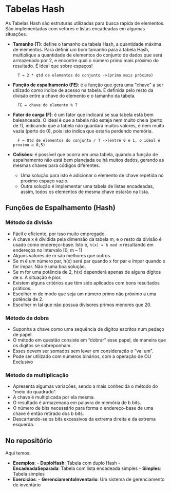 # Tabelas Hash

As Tabelas Hash são estruturas utilizadas para busca rápida de elementos.
São implementadas com vetores e listas encadeadas em algumas situações.

* **Tamanho (T)**: define o tamanho da tabela Hash, a quantidade máxima de elementos. Para definir um bom tamanho para a tabela Hash, multiplique a quantidade de elementos do conjunto de dados que será armazenado por 2, e encontre qual o número primo mais próximo do resultado. É ideal que sobre espaços!
        
        T = 2 * qtd de elementos do conjunto ->(primo mais próximo)
* **Função de espalhamento (FE)**: é a função que gera uma "chave" a ser utiizado como índice de acesso na tabela. É definida pelo resto da divisão entre a chave do elemento e o tamanho da tabela.

        FE = chave do elemento % T
* **Fator de carga (F)**: é um fator que indicará se sua tabela está bem baleanceada. O ideal é que a tabela não esteja nem muito cheia (perto de 1), indicando que a tabela não guardará muitos valores, e nem muito vazia (perto de 0), pois isto indica que estaria perdendo memória.
        
        F = Qtd de elementos do conjunto / T ->(entre 0 e 1, o ideal é proximo a 0,5)
* **Colisões**: é possível que ocorra em uma tabela, quando a função de espalhamento não está bem planejada ou há muitos dados, gerando as mesmas chaves para códigos diferentes.
    - Uma solução para isto é adicionar o elemento de chave repetida no proximo espaço vazio.
    - Outra solução é implementar uma tabela de listas encadeadas, assim, todos os elementos de mesma chave estarão na lista.

## Funções de Espalhamento (Hash)

### Método da divisão

* Fácil e eficiente, por isso muito empregado.
* A chave x é dividida pela dimensão da tabela m, e o resto da divisão é usado como endereço-base. Isto é, 
        ```
        h(x) = h mod m
        ```
        resultando em endereços no intervalo [0, m – 1]
* Alguns valores de m são melhores que outros.
* Se m é um número par, h(x) será par quando x for par e ímpar quando x for ímpar. Não é uma boa solução.
* Se m for uma potência de 2, h(x) dependerá apenas de alguns dígitos de x. A situação é pior.
* Existem alguns critérios que têm sido aplicados com bons resultados práticos.
* Escolher m de modo que seja um número primo não próximo a uma potência de 2.
* Escolher m tal que não possua divisores primos menores que 20.

### Método da dobra

* Suponha a chave como uma sequência de dígitos escritos num pedaço de papel.
* O método em questão consiste em “dobrar” esse papel, de maneira que os dígitos se sobreponham.
* Esses devem ser somados sem levar em consideração o “vai um”.
* Pode ser utilizado com números binários, com a operação de OU Exclusivo

### Método da multiplicação

* Apresenta algumas variações, sendo a mais conhecida o método do “meio do quadrado”.
* A chave é multiplicada por ela mesma.
* O resultado é armazenada em palavra de memória de b bits.
* O número de bits necessário para forma o endereço-base de uma chave é então retirado dos b bits.
* Descartando-se os bits excessivos da extrema direita e da extrema esquerda.

## No repositório

Aqui temos:
* **Exemplos**:
      - **DuploHash**: Tabela com duplo Hash
      - **EncadeadaSeparada**: Tabela com lista encadeada simples
      - **Simples**: Tabela simples
* **Exercicios**:
      - **GerenciamentoInventario**: Um sistema de gerenciamento de inventário